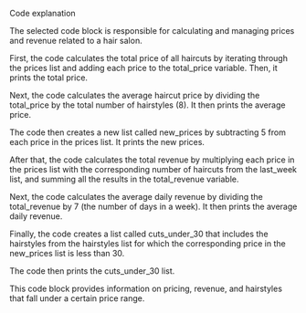 Code explanation

The selected code block is responsible for calculating and managing prices and revenue related to a hair salon.

First, the code calculates the total price of all haircuts by iterating through the prices list and adding each price to the total_price variable. Then, it prints the total price.

Next, the code calculates the average haircut price by dividing the total_price by the total number of hairstyles (8). It then prints the average price.

The code then creates a new list called new_prices by subtracting 5 from each price in the prices list. It prints the new prices.

After that, the code calculates the total revenue by multiplying each price in the prices list with the corresponding number of haircuts from the last_week list, and summing all the results in the total_revenue variable.

Next, the code calculates the average daily revenue by dividing the total_revenue by 7 (the number of days in a week). It then prints the average daily revenue.

Finally, the code creates a list called cuts_under_30 that includes the hairstyles from the hairstyles list for which the corresponding price in the new_prices list is less than 30.

The code then prints the cuts_under_30 list.

This code block provides information on pricing, revenue, and hairstyles that fall under a certain price range.
